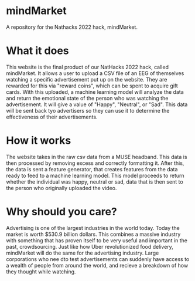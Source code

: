 # mindMarket
A repository for the Nathacks 2022 hack, mindMarket.

# What it does
This website is the final product of our NatHacks 2022 hack, called mindMarket. It allows a user to upload a CSV file of an EEG of themselves watching a specific advertisement put up on the website. They are rewarded for this via "reward coins", which can be spent to acquire gift cards. With this uploaded, a machine learning model will analyze the data and return the emotional state of the person who was watching the advertisement. It will give a value of "Happy", "Neutral", or "Sad". This data will be sent back tyo advertisers so they can use it to determine the effectiveness of their advertisements.

# How it works
The website takes in the raw csv data from a MUSE headband. This data is then processed by removing excess and correctly formatting it. After this, the data is sent a feature generator, that creates features from the data ready to feed to a machine learning model. This model proceeds to return whether the individual was happy, neutral or sad, data that is then sent to the person who originally uploaded the video.

# Why should you care?
Advertising is one of the largest industries in the world today. Today the market is worth $530.9 billion dollars. This combines a massive industry with something that has proven itself to be very useful and important in the past, crowdsourcing. Just like how Uber revolutionized food delivery, mindMarket will do the same for the advertising industry. Large corporations who nee dto test advertisements can suddenly have access to a wealth of people from around the world, and recieve a breakdown of how they thought while watching. 
